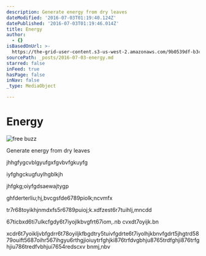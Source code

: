 ```yaml
---
description: Generate energy from dry leaves
dateModified: '2016-07-03T01:19:40.124Z'
datePublished: '2016-07-03T01:19:46.014Z'
title: Energy
author:
  - {}
isBasedOnUrl: >-
  https://the-grid-user-content.s3-us-west-2.amazonaws.com/9b0539df-b3c4-4f64-bfc2-213a324de931.jpg
sourcePath: _posts/2016-07-03-energy.md
starred: false
inFeed: true
hasPage: false
inNav: false
_type: MediaObject

---
```

# Energy
![free buzz](https://the-grid-user-content.s3-us-west-2.amazonaws.com/31d69eb7-afac-40c9-8016-c14990fb7e3a.jpg)

Generate energy from dry leaves

jhhgfygcvblgyufgxfgvbvfgkuyfg 

iyfghgckugfuylhgblkjh

jhfgkg;oiyfgdsaewajtygp

ghfderterliu;hj,bvcgsfde6789piolk;ncvmfx

tr7r68toyikhjnmdxfs5r6789puioj;k.xdfzest6r7tuihlj,mncdd

67ticbxd6ti7ulkcfgdy6t7iyojlkbvgfrt67iom,.nb cvxdt7oyijk.bn

xcdr6t7yoikljvbfgdrr6t78oyiljkfbgdtry5tuivfgdrte6t7iyolhjkbnvfgdrt5jhgtrd5879ouift5687oihr567ihgyu6rthgjioiuytrfghjki876trfdvgbhju8765trdfghji876trfghjiu786tredfvbhjui7654redscxv bnmj,nbv